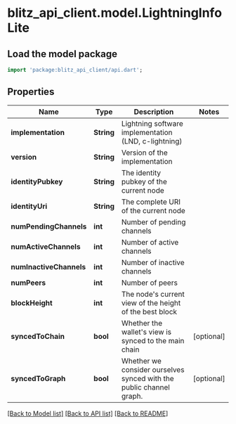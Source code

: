 # blitz_api_client.model.LightningInfoLite

## Load the model package
```dart
import 'package:blitz_api_client/api.dart';
```

## Properties
Name | Type | Description | Notes
------------ | ------------- | ------------- | -------------
**implementation** | **String** | Lightning software implementation (LND, c-lightning) | 
**version** | **String** | Version of the implementation | 
**identityPubkey** | **String** | The identity pubkey of the current node | 
**identityUri** | **String** | The complete URI of the current node | 
**numPendingChannels** | **int** | Number of pending channels | 
**numActiveChannels** | **int** | Number of active channels | 
**numInactiveChannels** | **int** | Number of inactive channels | 
**numPeers** | **int** | Number of peers | 
**blockHeight** | **int** | The node's current view of the height of the best block | 
**syncedToChain** | **bool** | Whether the wallet's view is synced to the main chain | [optional] 
**syncedToGraph** | **bool** | Whether we consider ourselves synced with the public channel graph. | [optional] 

[[Back to Model list]](../README.md#documentation-for-models) [[Back to API list]](../README.md#documentation-for-api-endpoints) [[Back to README]](../README.md)


